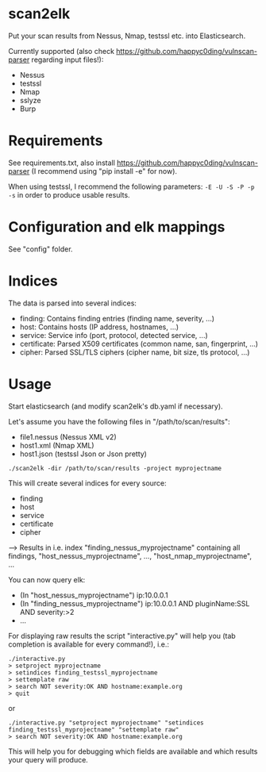# scan2elk
Put your scan results from Nessus, Nmap, testssl etc. into Elasticsearch.

Currently supported (also check https://github.com/happyc0ding/vulnscan-parser regarding input files!):
* Nessus
* testssl
* Nmap
* sslyze
* Burp

# Requirements
See requirements.txt, also install https://github.com/happyc0ding/vulnscan-parser (I recommend using "pip install -e" for now).

When using testssl, I recommend the following parameters: `-E -U -S -P -p -s` in order to produce usable results.

# Configuration and elk mappings
See "config" folder.

# Indices
The data is parsed into several indices:
* finding: Contains finding entries (finding name, severity, ...)
* host: Contains hosts (IP address, hostnames, ...)
* service: Service info (port, protocol, detected service, ...)
* certificate: Parsed X509 certificates (common name, san, fingerprint, ...)
* cipher: Parsed SSL/TLS ciphers (cipher name, bit size, tls protocol, ...)

# Usage
Start elasticsearch (and modify scan2elk's db.yaml if necessary).

Let's assume you have the following files in "/path/to/scan/results":
* file1.nessus (Nessus XML v2)
* host1.xml (Nmap XML)
* host1.json (testssl Json or Json pretty)
```
./scan2elk -dir /path/to/scan/results -project myprojectname
```
This will create several indices for every source:
* finding
* host
* service
* certificate
* cipher

--> Results in i.e. index "finding_nessus_myprojectname" containing all findings, "host_nessus_myprojectname", ..., "host_nmap_myprojectname", ...

You can now query elk:
* (In "host_nessus_myprojectname") ip:10.0.0.1
* (In "finding_nessus_myprojectname") ip:10.0.0.1 AND pluginName:SSL AND severity:>2
* ...

For displaying raw results the script "interactive.py" will help you (tab completion is available for every command!), i.e.:
```
./interactive.py
> setproject myprojectname
> setindices finding_testssl_myprojectname
> settemplate raw
> search NOT severity:OK AND hostname:example.org
> quit
```
or
```
./interactive.py "setproject myprojectname" "setindices finding_testssl_myprojectname" "settemplate raw"
> search NOT severity:OK AND hostname:example.org
```
This will help you for debugging which fields are available and which results your query will produce.
